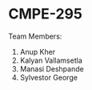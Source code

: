 # CMPE-295

Team Members: 
1) Anup Kher
2) Kalyan Vallamsetla
3) Manasi Deshpande
4) Sylvestor George
